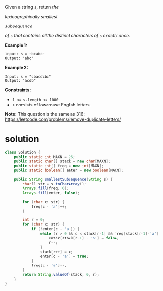 Given a string `s`, return *the* 

*lexicographically smallest*

 

*subsequence*

 *of* `s` *that contains all the distinct characters of* `s` *exactly once*.



 

**Example 1:**

```
Input: s = "bcabc"
Output: "abc"
```

**Example 2:**

```
Input: s = "cbacdcbc"
Output: "acdb"
```

 

**Constraints:**

- `1 <= s.length <= 1000`
- `s` consists of lowercase English letters.

 

**Note:** This question is the same as 316: https://leetcode.com/problems/remove-duplicate-letters/

# solution

```java
class Solution {
    public static int MAXN = 26;
    public static char[] stack = new char[MAXN];
    public static int[] freq = new int[MAXN];
    public static boolean[] enter = new boolean[MAXN];

    public String smallestSubsequence(String s) {
        char[] str = s.toCharArray();
        Arrays.fill(freq, 0);
        Arrays.fill(enter, false);

        for (char c: str) {
            freq[c - 'a']++;
        }

        int r = 0;
        for (char c: str) {
            if (!enter[c - 'a']) {
                while (r > 0 && c < stack[r-1] && freq[stack[r-1]-'a'] > 0) {
                    enter[stack[r-1] - 'a'] = false;
                    r--;
                }
                stack[r++] = c;
                enter[c - 'a'] = true;
            }
            freq[c - 'a']--;
        }
        return String.valueOf(stack, 0, r);
    }
}
```

